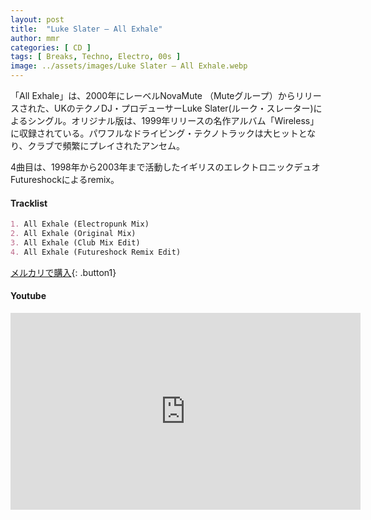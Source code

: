 ```yaml
---
layout: post
title:  "Luke Slater – All Exhale"
author: mmr
categories: [ CD ]
tags: [ Breaks, Techno, Electro, 00s ]
image: ../assets/images/Luke Slater – All Exhale.webp
---
```


「All Exhale」は、2000年にレーベルNovaMute （Muteグループ）からリリースされた、UKのテクノDJ・プロデューサーLuke Slater(ルーク・スレーター)によるシングル。オリジナル版は、1999年リリースの名作アルバム「Wireless」に収録されている。パワフルなドライビング・テクノトラックは大ヒットとなり、クラブで頻繁にプレイされたアンセム。

4曲目は、1998年から2003年まで活動したイギリスのエレクトロニックデュオFutureshockによるremix。

#### Tracklist
```md
1. All Exhale (Electropunk Mix)
2. All Exhale (Original Mix)
3. All Exhale (Club Mix Edit)
4. All Exhale (Futureshock Remix Edit)
```

[メルカリで購入](https://jp.mercari.com/item/m91117666644?afid=6142608987){: .button1}

#### Youtube
<iframe width="560" height="315" src="https://www.youtube.com/embed/TimXnbtZp2c?si=ddgkL48nYixLceqh" title="YouTube video player" frameborder="0" allow="accelerometer; autoplay; clipboard-write; encrypted-media; gyroscope; picture-in-picture; web-share" referrerpolicy="strict-origin-when-cross-origin" allowfullscreen></iframe>